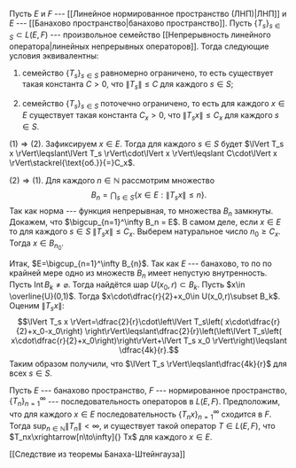 Пусть $E$ и $F$ --- [[Линейное нормированное пространство (ЛНП)|ЛНП]] и $E$ --- [[Банахово пространство|банахово пространство]]. 
Пусть $\{T_s\}_{s\in S}\subset L(E,F)$ --- произвольное семейство [[Непрерывность линейного оператора|линейных непрерывных операторов]]. 
Тогда следующие условия эквивалентны:

1.  семейство $\{T_s\}_{s\in S}$ равномерно ограничено, то есть существует такая константа $C>0$, что $\lVert T_s \rVert\leqslant C$ для каждого $s\in S$;

2.  семейство $\{T_s\}_{s\in S}$ поточечно ограничено, то есть для каждого $x\in E$ существует такая константа $C_x>0$, что $\lVert T_s x \rVert\leqslant C_x$ для каждого $s\in S$.

$(1)\Rightarrow(2)$. 
Зафиксируем $x\in E$. 
Тогда для каждого $s\in S$ будет $\lVert T_s x \rVert\leqslant\lVert T_s \rVert\cdot\lVert x \rVert\leqslant C\cdot\lVert x \rVert\stackrel{\text{об.}}{=}C_x$.

$(2)\Rightarrow(1)$. Для каждого $n\in\mathbb{N}$ рассмотрим множество $$B_n = \bigcap\nolimits_{s\in S}\left\lbrace x\in E : \lVert T_s x \rVert\leqslant n \right\rbrace.$$ 
Так как норма --- функция непрерывная, то множества $B_n$ замкнуты. 
Докажем, что $\bigcup_{n=1}^\infty B_n = E$. В самом деле, если $x\in E$ то для каждого $s\in S$ $\lVert T_s x \rVert\leqslant C_x$. 
Выберем натуральное число $n_0\geqslant C_x$. Тогда $x\in B_{n_0}$.

Итак, $E=\bigcup_{n=1}^\infty B_{n}$. 
Так как $E$ --- банахово, то по по крайней мере одно из множеств $B_n$ имеет непустую внутренность. 
Пусть $\mathop{\mathrm{Int}}B_k\ne\varnothing$. 
Тогда найдётся шар $U(x_0,r)\subset B_{k}$. 
Пусть $x\in \overline{U}(0,1)$. 
Тогда $x\cdot\dfrac{r}{2}+x_0\in U(x_0,r)\subset B_k$. 
Оценим $\lVert T_s x \rVert$: $$\lVert T_s x \rVert=\dfrac{2}{r}\cdot\left\lVert T_s\left( x\cdot\dfrac{r}{2}+x_0-x_0\right)  \right\rVert\leqslant\dfrac{2}{r}\left(\left\lVert T_s\left( x\cdot\dfrac{r}{2}+x_0\right)\right\rVert+\lVert T_s x_0 \rVert\right)\leqslant \dfrac{4k}{r}.$$
Таким образом получили, что $\lVert T_s \rVert\leqslant\dfrac{4k}{r}$ для всех $s\in S$.

Пусть $E$ --- банахово пространство, $F$ --- нормированное пространство, $\{T_n\}_{n=1}^\infty$ --- последовательность операторов в $L(E,F)$.
Предположим, что для каждого $x\in E$ последовательность $\{T_n x\}_{n=1}^\infty$ сходится в $F$. 
Тогда $\sup_{n\in\mathbb{N}} \lVert T_n \rVert< \infty$, и существует такой
оператор $T\in L(E,F)$, что $T_nx\xrightarrow[n\to\infty]{} Tx$ для каждого $x\in E$.

[[Следствие из теоремы Банаха-Штейнгауза]]